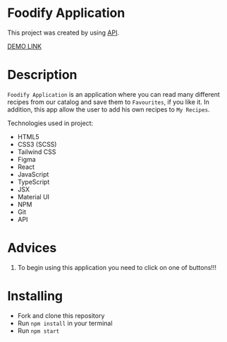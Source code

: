 # Foodify Application
This project was created by using [API](https://www.themealdb.com/api/json/v1/1/random.php).

[DEMO LINK](https://artem5457.github.io/Food/)

# Description
`Foodify Application` is an application where you can read many different recipes from our catalog and save them to `Favourites`, if you like it. In addition, this app allow the user to add his own recipes to `My Recipes`.

Technologies used in project:

- HTML5
- CSS3 (SCSS)
- Tailwind CSS
- Figma
- React
- JavaScript
- TypeScript
- JSX
- Material UI
- NPM
- Git
- API

# Advices
1) To begin using this application you need to click on one of buttons!!!

# Installing
- Fork and clone this repository
- Run `npm install` in your terminal
- Run `npm start`
